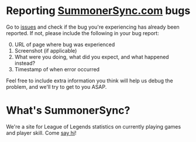 Reporting [SummonerSync.com](http://summonersync.com) bugs
===
Go to [issues](../../issues) and check if the bug you're experiencing has already been reported. If not, please include the following in your bug report:

0. URL of page where bug was experienced
1. Screenshot (if applicable)
2. What were you doing, what did you expect, and what happened instead?
3. Timestamp of when error occurred

Feel free to include extra information you think will help us debug the problem, and we'll try to get to you ASAP.

What's SummonerSync?
===
We're a site for League of Legends statistics on currently playing games and player skill. Come [say hi](http://summonersync.com)!
